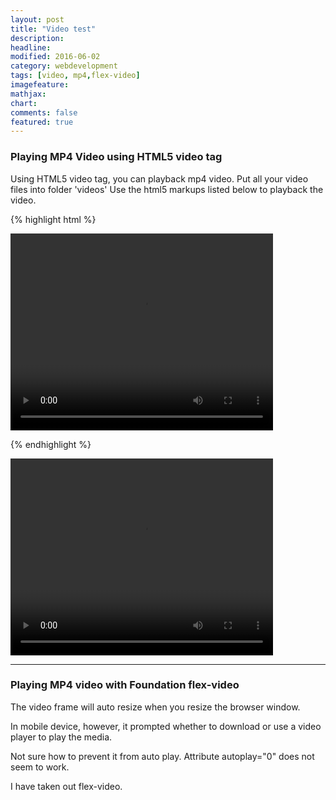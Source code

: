 ```yaml
---
layout: post
title: "Video test"
description: 
headline: 
modified: 2016-06-02
category: webdevelopment
tags: [video, mp4,flex-video]
imagefeature: 
mathjax: 
chart: 
comments: false
featured: true
---
```

### Playing MP4 Video using HTML5 video tag

Using HTML5 video tag, you can playback mp4 video. 
Put all your video files into folder 'videos'
Use the html5 markups listed below to playback the video.

{% highlight html %}
<div class="small-9 small-centered columns">
	<center>
		<video width="420" height="315" controls="controls" allowfullscreen="true" poster="">
			<source src="{% raw %}{{ site.url }}{% endraw %}/video file name.mp4" type="video/mp4">
		</video> 
	</center>
</div>

{% endhighlight %}
    
  
     
<div class="small-9 small-centered columns">
	<center>
		<video width="420" height="315" controls="controls" allowfullscreen="true" poster="">
			<source src="{{ site.url }}/videos//shortvid.mp4" type="video/mp4">
		</video> 
	</center>
</div>
   
------------------

   
### Playing MP4 video with Foundation flex-video

The video frame will auto resize when you resize the browser window.
   
In mobile device, however, it prompted whether to download or use a video player to play the media.
 
Not sure how to prevent it from auto play. Attribute autoplay="0" does not seem to work.
 
I have taken out flex-video. 
 
<!--      
<div class="small-9 small-centered columns">
	<div class="flex-video">
			<iframe width="420" height="315" src="{{ site.url }}/videos/shortvid.mp4" autoplay="0" frameborder="2" ></iframe>
	</div>  
</div>
 -->


 